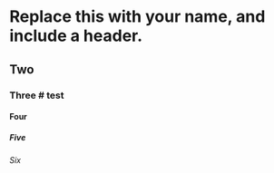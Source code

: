 # Replace this with your name, and include a header.
## Two
### Three # test
#### Four
##### Five
###### Six
